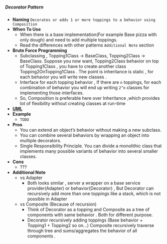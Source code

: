 ##### Decorator Pattern
- **Naming** `Decorates or adds 1 or more toppings to a behavior using Composition`
- **When To Use**
    - When there is a base implementation(For example Base pizza with only dough) and need to add multiple toppings.
    - Read the differences with other patterns `Additional Note` section
- **Brute Force Programming**
    - Subclassing , Topping1Class -> BaseClass, Topping2Class -> BaseClass. Suppose you now want, Topping2Class behavior on top of Topping1Class , you have to create another class  Topping2OnTopping1Class . The point is inheritance is static , for each behavior you will write new classes .
    - Interface for each topping behavior , If there are `n` toppings, for each combination of behavior you will end up writing `2^n` classes for implementing those interfaces.
    - So, Composition is preferable here over Inheritance ,which provides lot of flexibility without creating classes at run-time 
- [**UML**](UML.puml)
- **Example**
    - `TODO`
- **Pros**
    - You can extend an object’s behavior without making a new subclass.
    - You can combine several behaviors by wrapping an object into multiple decorators.
    - Single Responsibility Principle. You can divide a monolithic class that implements many possible variants of behavior into several smaller classes.
- **Cons**
    - ???
- **Additional Note**
    - vs Adapter 
        - Both looks similar , server a wrapper on a base service provider(Adapter) or behavior(Decorator) , But Decorator can recursively add more than one toppings like a stack, which is not possible in Adapter
    - vs Composite (Because of recursion)
        - Think of Decorator as a topping and Composite as a tree of components with same behavior . Both for different purpose.
        - Decorator recursively adding toppings (Base behavior + Topping1 + Topping2 so on...)
        Composite recursively traverse through tree and sums/aggregates the behavior of all components .
         